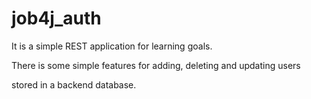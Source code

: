 # job4j_auth

It is a simple REST application for learning goals.

There is some simple features for adding, deleting and updating users

stored in a backend database.